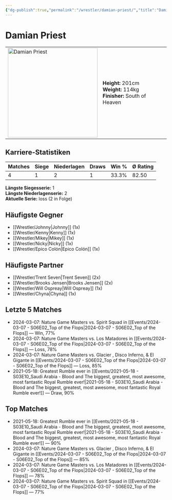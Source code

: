 ```yaml
---
{"dg-publish":true,"permalink":"/wrestler/damian-priest/","title":"Damian Priest","tags":["wrestler"],"noteIcon":""}
---
```



# Damian Priest

<table>
        <tr>
        <td><img src="https://github.com/CptSpaulding1980/choke-slam-wrestling/releases/download/images/Damian_Priest.png" width="280" alt="Damian Priest"></td>
        <td>
        <b>Height:</b> 201cm<br>
        <b>Weight:</b> 114kg<br>
        <b>Finisher:</b> South of Heaven<br>
        </td>
        </tr>
        </table>
        

## Karriere-Statistiken

| Matches | Siege | Niederlagen | Draws | Win % | Ø Rating |
|---------|-------|-------------|-------|-------|-----------|
| 4 | 1 | 2 | 1 | 33.3% | 82.50 |

**Längste Siegesserie:** 1<br>**Längste Niederlagenserie:** 2<br>**Aktuelle Serie:** loss (2 in Folge)


## Häufigste Gegner
- [[Wrestler/Johnny\|Johnny]] (1x)
- [[Wrestler/Kenny\|Kenny]] (1x)
- [[Wrestler/Mikey\|Mikey]] (1x)
- [[Wrestler/Nicky\|Nicky]] (1x)
- [[Wrestler/Epico Colón\|Epico Colón]] (1x)

## Häufigste Partner
- [[Wrestler/Trent Seven\|Trent Seven]] (2x)
- [[Wrestler/Brooks Jensen\|Brooks Jensen]] (2x)
- [[Wrestler/Will Ospreay\|Will Ospreay]] (1x)
- [[Wrestler/Chyna\|Chyna]] (1x)

## Letzte 5 Matches
- 2024-03-07: Nature Game Masters  vs. Spirit Squad in [[Events/2024-03-07 - S06E02_Top of the Flops\|2024-03-07 - S06E02_Top of the Flops]] — Win, 77%
- 2024-03-07: Nature Game Masters  vs. Los Matadores in [[Events/2024-03-07 - S06E02_Top of the Flops\|2024-03-07 - S06E02_Top of the Flops]] — Loss, 78%
- 2024-03-07: Nature Game Masters  vs. Glacier , Disco Inferno, & El Gigante in [[Events/2024-03-07 - S06E02_Top of the Flops\|2024-03-07 - S06E02_Top of the Flops]] — Loss, 85%
- 2021-05-18: Greatest Rumble ever in [[Events/2021-05-18 - S03E10_Saudi Arabia - Blood and The biggest, greatest, most awesome, most fantastic Royal Rumble ever!\|2021-05-18 - S03E10_Saudi Arabia - Blood and The biggest, greatest, most awesome, most fantastic Royal Rumble ever!]] — Draw, 90%

## Top Matches
- 2021-05-18: Greatest Rumble ever in [[Events/2021-05-18 - S03E10_Saudi Arabia - Blood and The biggest, greatest, most awesome, most fantastic Royal Rumble ever!\|2021-05-18 - S03E10_Saudi Arabia - Blood and The biggest, greatest, most awesome, most fantastic Royal Rumble ever!]] — 90%
- 2024-03-07: Nature Game Masters  vs. Glacier , Disco Inferno, & El Gigante in [[Events/2024-03-07 - S06E02_Top of the Flops\|2024-03-07 - S06E02_Top of the Flops]] — 85%
- 2024-03-07: Nature Game Masters  vs. Los Matadores in [[Events/2024-03-07 - S06E02_Top of the Flops\|2024-03-07 - S06E02_Top of the Flops]] — 78%
- 2024-03-07: Nature Game Masters  vs. Spirit Squad in [[Events/2024-03-07 - S06E02_Top of the Flops\|2024-03-07 - S06E02_Top of the Flops]] — 77%
